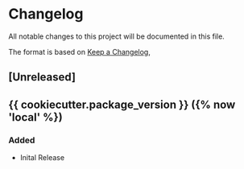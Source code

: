 # Changelog
All notable changes to this project will be documented in this file.

The format is based on [Keep a Changelog](https://keepachangelog.com/en/1.0.0/),

## [Unreleased]

## {{ cookiecutter.package_version }} ({% now 'local' %})
### Added
- Inital Release
